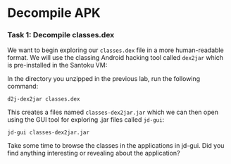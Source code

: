 # Decompile APK

### Task 1: Decompile classes.dex
We want to begin exploring our `classes.dex` file in a more human-readable format. We will use the classing Android hacking tool called `dex2jar` which is pre-installed in the Santoku VM:

In the directory you unzipped in the previous lab, run the following command:
```
d2j-dex2jar classes.dex
```

This creates a files named `classes-dex2jar.jar` which we can then open using the GUI tool for exploring .jar files called `jd-gui`:

```
jd-gui classes-dex2jar.jar
```

Take some time to browse the classes in the applications in jd-gui. Did you find anything interesting or revealing about the application?
